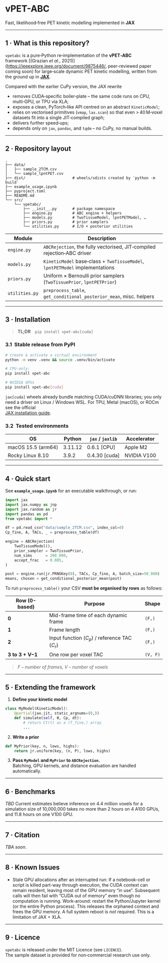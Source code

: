 # vPET-ABC
Fast, likelihood‑free PET kinetic modelling implemented in **JAX**

---

## 1 · What is this repository?

`vpetabc` is a pure‑Python re‑implementation of the **vPET‑ABC** framework&nbsp;[(Grazian *et&nbsp;al.*, 2021)](https://ieeexplore.ieee.org/document/9875446/, peer-reviewed paper coming soon) for large‑scale dynamic PET kinetic modelling, written from the ground up in **[JAX](https://github.com/google/jax)**.

Compared with the earlier CuPy version, the JAX rewrite

* removes CUDA‑specific boiler‑plate – the same code runs on CPU, multi‑GPU, or TPU via XLA;  
* exposes a clean, PyTorch‑like API centred on an abstract `KineticModel`;  
* relies on vectorised primitives (`vmap`, `lax.scan`) so that even > 40 M‑voxel datasets fit into a single JIT‑compiled graph;  
* delivers further speed‑ups;  
* depends only on `jax`, `pandas`, and `tqdm` – no CuPy, no manual builds.

---

## 2 · Repository layout

```
.
├── data/
│   ├── sample_2TCM.csv
│   └── sample_lpntPET.csv
├── dist/                     # wheels/sdists created by `python -m build`
├── example_usage.ipynb
├── pyproject.toml
├── README.md
└── src/
    └── vpetabc/
        ├── __init__.py       # package namespace
        ├── engine.py         # ABC engine + helpers
        ├── models.py         # TwoTissueModel, lpntPETModel, …
        ├── priors.py         # prior samplers
        └── utilities.py      # I/O + posterior utilities
```

| Module | Description |
|--------|-------------|
| `engine.py` | `ABCRejection`, the fully vectorised, JIT‑compiled rejection‑ABC driver |
| `models.py` | `KineticModel` base‑class + `TwoTissueModel`, `lpntPETModel` implementations |
| `priors.py` | Uniform × Bernoulli prior samplers (`TwoTissuePrior`, `lpntPETPrior`) |
| `utilities.py` | `preprocess_table`, `get_conditional_posterior_mean`, misc. helpers |

---

## 3 · Installation

> **TL;DR** `pip install vpet-abc[cuda]`

### 3.1  Stable release from PyPI

```bash
# create & activate a virtual environment
python -m venv .venv && source .venv/bin/activate

# CPU‑only:
pip install vpet-abc

# NVIDIA GPUs
pip install vpet-abc[cuda]
```

`jax[cuda]` wheels already bundle matching CUDA/cuDNN libraries; you only need a driver on Linux / Windows WSL. For TPU, Metal (macOS), or ROCm see the official  
[JAX installation guide](https://github.com/google/jax#installation).

### 3.2  Tested environments

| OS | Python | `jax` / `jaxlib` | Accelerator |
|----|--------|------------------|-------------|
| macOS 15.5 (arm64) | 3.11.12 | 0.6.1 [CPU] | Apple M2 |
| Rocky Linux 8.10 | 3.9.2 | 0.4.30 [cuda] | NVIDIA V100 |

---

## 4 · Quick start

See **`example_usage.ipynb`** for an executable walkthrough, or run:

```python
import jax
import jax.numpy as jnp
import jax.random as jr
import pandas as pd
from vpetabc import *

df = pd.read_csv("data/sample_2TCM.csv", index_col=0)
Cp_fine, A, TACs, _ = preprocess_table(df)

engine = ABCRejection(
    TwoTissueModel(),
    prior_sampler = TwoTissuePrior,
    num_sims      = 200_000,
    accept_frac   = 0.005,
)

post = engine.run(jr.PRNGKey(0), TACs, Cp_fine, A, batch_size=50_000)
means, chosen = get_conditional_posterior_mean(post)
```

To run `preprocess_table()` your CSV **must be organised by rows** as follows:

| Row (0-based) | Purpose | Shape |
|---------------|---------|------------------------------------------|
| **0** | Mid-frame time of each dynamic frame | `(F,)` |
| **1** | Frame length | `(F,)` |
| **2** | Input function ($C_p$) / reference TAC ($C_r$) | `(F,)` |
| **3 to 3 + V−1** | One row per voxel TAC | `(V, F)` |

> *F – number of frames,   V – number of voxels*

---

## 5 · Extending the framework

1. **Define your kinetic model**

```python
class MyModel(KineticModel):
    @partial(jax.jit, static_argnums=(0,))
    def simulate(self, θ, Cp, dt):
        # return Ct(t) as a (T_fine,) array
        ...
```

2. **Write a prior**

```python
def MyPrior(key, n, lows, highs):
    return jr.uniform(key, (n, P), lows, highs)
```

3. **Pass `MyModel` and `MyPrior` to `ABCRejection`.**  
Batching, GPU kernels, and distance evaluation are handled automatically.

---

## 6 · Benchmarks

*TBD*
Current estimates believe inference on 4.4 million voxels for a simulation size of 10,000,000 takes no more than 2 hours on 4 A100 GPUs, and 11.8 hours on one V100 GPU.

---

## 7 · Citation

*TBA soon.*

---

## 8 · Known Issues

- Stale GPU allocations after an interrupted run: If a notebook-cell or script is killed part-way through execution, the CUDA context can remain resident, leaving most of the GPU memory “in use”.  Subsequent calls will then fail with “CUDA out of memory” even though no computation is running.
Work-around: restart the Python/Jupyter kernel (or the entire Python process).  This releases the orphaned context and frees the GPU memory. A full system reboot is *not* required. This is a limitation of JAX + XLA.
---

## 9 · Licence

`vpetabc` is released under the MIT Licence (see `LICENCE`).  
The sample dataset is provided for non‑commercial research use only.
